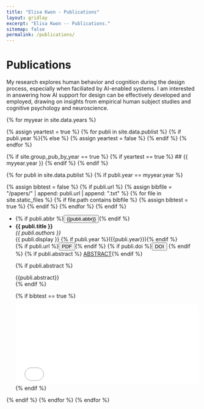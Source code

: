 ```yaml
---
title: "Elisa Kwon - Publications"
layout: gridlay
excerpt: "Elisa Kwon -- Publications."
sitemap: false
permalink: /publications/
---
```


# Publications

My research explores human behavior and cognition during the design process, especially when faciliated by AI-enabled systems. I am interested in answering how AI support for design can be effectively developed and employed, drawing on insights from empirical human subject studies and cognitive psychology and neuroscience.   

{% for myyear in site.data.years %}

{% assign yeartest = true %}
{% for publi in site.data.publist %}
  {% if publi.year %}{% else %}
   {% assign yeartest = false %}
  {% endif %}
{% endfor %}

{% if site.group_pub_by_year == true %}
  {% if yeartest == true %}
    ## {{ myyear.year }}
  {% endif %}
{% endif %}

{% for publi in site.data.publist %}
{% if publi.year == myyear.year %}

{% assign bibtest = false %}
{% if publi.url %}
{% assign bibfile = "/papers/" | append:  publi.url  | append: ".txt" %}
{% for file in site.static_files %}
  {% if file.path contains bibfile %}
   {% assign bibtest = true %}
  {% endif %}
{% endfor %}
{% endif %}

<div class="well-sm">
<ul class="flex-container">
<li class="flex-item1">
  <!--   {% if publi.image %}
     <img src="{{ site.url }}{{ site.baseurl }}/images/pubpic/{{ publi.image }}" class="img-responsive" width="200%" style="float: left" />
    {% endif %} -->
    {% if publi.abbr %}<a target="_blank"><button class="btn-pdf">{{publi.abbr}}</button></a>{% endif %}
</li> 
<li class="flex-item2">
  <strong> {{ publi.title }}</strong> <br />
  <em>{{ publi.authors }} </em><br />
  {{ publi.display }} {% if publi.year %}({{publi.year}}){% endif %}<br/>
  {% if publi.url %}<a href="{{ site.url }}{{ site.baseurl }}/papers/{{ publi.url }}.pdf" target="_blank"><button class="btn-pdf">PDF</button></a>{% endif %}
  {% if publi.doi %}<a href="http://dx.doi.org/{{ publi.doi }}" target="_blank"><button class="btn-doi">DOI</button></a> {% endif %}
  {% if publi.abstract %} <a data-toggle="collapse" href="#{{publi.url}}" class="btn-abstract" role="button" aria-expanded="false" aria-controls="{{publi.url}}">ABSTRACT</a>{% endif %}

{% if publi.abstract %}
<br/>
<div class="collapse" id="{{publi.url}}"><div class="well-abstract">
 {{publi.abstract}}
</div></div>
{% endif %}
  
  {% if bibtest == true %}
  <div class="collapse" id="{{publi.url}}2"><div class="well-bib">
  <iframe src='{{site.url}}{{site.baseurl}}/papers/{{publi.url}}.txt' scrolling='yes' width="100%" height="210" frameborder='0'></iframe>
  </div></div>
  {% endif %}

</li>
</ul>

</div>
{% endif %}
{% endfor %}
{% endfor %}
